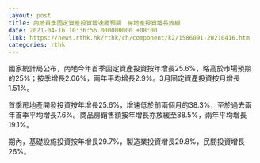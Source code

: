 ```yaml
---
layout: post
title: 內地首季固定資產投資增速勝預期　房地產投資增長放緩
date: 2021-04-16 10:36:56.000000000 +08:00
link: https://news.rthk.hk/rthk/ch/component/k2/1586091-20210416.htm
categories: rthk
---
```


國家統計局公布，內地今年首季固定資產投資按年增長25.6%，略高於市場預期的25%；按季增長2.06%，兩年平均增長2.9%。3月固定資產投資按月增長1.51%。

首季房地產開發投資按年增長25.6%，增速低於前兩個月的38.3%，至於過去兩年首季平均增長7.6%。商品房銷售額按年增長亦放緩至88.5%，兩年平均增長19.1%。

期內，基礎設施投資按年增長29.7%，製造業投資增長29.8%，民間投資增長26%。
